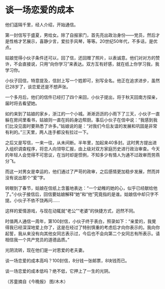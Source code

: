 # 谈一场恋爱的成本

他们遥隔千里，经人介绍，开始通信。 

第一封信写于盛夏，男给女。除了自报家门，首先亮出政治身份——党员，然后才是性格才艺展示，喜静少言，爱拉手风琴，等等。20世纪50年代，不多话，是优点。 

姑娘觉得小伙子条件还可以，回了信，还回赠了照片，以表诚意。他们对对方的赞许，不会直接说，只用“向你学习”来表达。双方互有好感，就在纸上你学习我，我学习你。 

小伙子回信，特意提及，信封上写一个姓即可，别写全名。他正在追求进步，虽然已28岁了，谈恋爱还是不想声张。 

一个多月后，他们的信件已经打了四个来回，小伙子提出，将于秋天回南方探亲，届时将去看望她。 

如约来到了姑娘的家乡，浙江的一个小城。淅淅沥沥的小雨下了三天，小伙子一直躲在房间里看书，姑娘则一直在妈妈身边帮厨。事后小伙子在信中说：“我感到我们比没见面时要熟悉了许多。”姑娘说的是：“对我们今后友谊的发展和巩固是非常有利的。”三天里，两人连手都没有拉过一下。 

之后又是写信，一来一往，从未间断。半年里，加起来40多封。这时男方提出进入组织调查程序，将恋人向领导汇报，由上级对双方家庭历史进行政治审查。今天的年轻人会觉得不可思议，在当时却是惯例，不知多少有情人为通不过政审而劳燕分飞。 

而这一对男女是幸运的，他们通过了严苛的政审，之后感情更加稳步发展，然而并没有说出那个“爱”字。 

转眼到了春节，姑娘在信纸上含蓄地表达：“一个幼稚的她的心，似乎已经献给他了。”小伙子接信后，回信要姑娘解释“她”和“他”究竟指的是谁。姑娘信中却只字不提。小伙子不依不饶再问…… 

这样的爱情游戏，与现在动辄就“老公”“老婆”的快捷方式，迥然不同。 

时值两人通信一周年，第100封信，小伙子终于表白，照录如下：“亲爱的，我覺得我已经深深地爱上你了，这是在经过了特别慎重的考虑后才向你表示的。我向你起誓，我从来没有向其他女同志表示过，今后也不会向第二个女同志有所表示。请相信我一个共产党员的道德品质。” 

光阴流转，现在他们是一对恩爱的老夫妻。 

谈一场恋爱的成本高吗？100封信，8分钱一张邮票，8块钱而已。 

谈一场恋爱的成本低吗？绝不低，它押上了一生的光阴。 

（苏童摘自《今晚报》 图/木木）